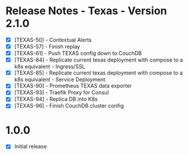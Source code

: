# Release Notes - Texas - Version 2.1.0

- [x] [TEXAS-50] - Contextual Alerts 
- [x] [TEXAS-57] - Finish replay
- [x] [TEXAS-61] - Push TEXAS config down to CouchDB
- [x] [TEXAS-84] - Replicate current texas deployment with compose to a k8s equivalent - Ingress/SSL
- [x] [TEXAS-85] - Replicate current texas deployment with compose to a k8s equivalent - Service Deployment
- [x] [TEXAS-90] - Prometheus TEXAS data exporter
- [x] [TEXAS-93] - Traefik Proxy for Consul
- [x] [TEXAS-94] - Replica DB into K8s
- [x] [TEXAS-96] - Finish CouchDB cluster config

# 1.0.0
- [x] Initial release
